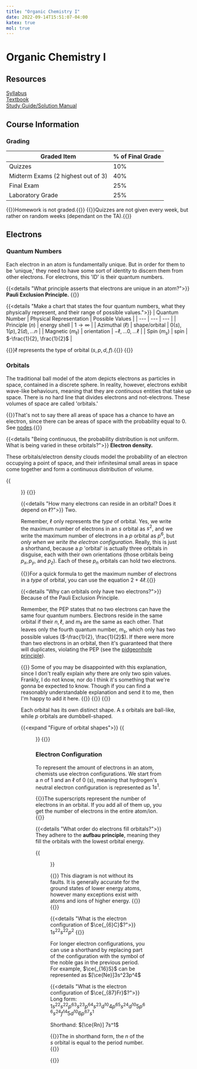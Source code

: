 ```yaml
---
title: "Organic Chemistry I"
date: 2022-09-14T15:51:07-04:00
katex: true
mol: true
---
```


# Organic Chemistry I
## Resources

[Syllabus](/organic-chemistry/i-syllabus.pdf)  
[Textbook](/organic-chemistry/textbook.pdf)  
[Study Guide/Solution Manual](/organic-chemistry/solution-manual.pdf)  

## Course Information
### Grading
| Graded Item                        | % of Final Grade |
| ---                                | ---              |
| Quizzes                            | 10%              |
| Midterm Exams (2 highest out of 3) | 40%              |
| Final Exam                         | 25%              |
| Laboratory Grade                   | 25%              |

{{<hint info>}}Homework is not graded.{{</hint>}}
{{<hint warning>}}Quizzes are not given every week, but rather on random weeks (dependant on the TA).{{</hint>}}

## Electrons
### Quantum Numbers

Each electron in an atom is fundamentally unique. But in order for them to be 'unique,' they need to have some sort of identity to discern them from other electrons. For electrons, this 'ID' is their quantum numbers.

{{<details "What principle asserts that electrons are unique in an atom?">}}
**Pauli Exclusion Principle.**
{{</details>}}

{{<details "Make a chart that states the four quantum numbers, what they physically represent, and their range of possible values.">}}
| Quantum Number      | Physical Representation | Possible Values              |
| ---                 | ---                     | ---                          |
| Principle ($n$)     | energy shell            | $1 \rightarrow \infty$       |
| Azimuthal ($\ell$)  | shape/orbital           | $0 (s), 1 (p), 2 (d), ... n$ |
| Magnetic ($m_\ell$) | orientation             | $-\ell, ... 0, ... \ell$     |
| Spin ($m_s$)        | spin                    | $-\frac{1}{2}, \frac{1}{2}$  |

{{<hint info>}}$\ell$ represents the type of orbital ($s, p, d, f$).{{</hint>}}
{{</details>}}

### Orbitals

The traditional ball model of the atom depicts electrons as particles in space, contained in a discrete sphere. In reality, however, electrons exhibit wave-like behaviours, meaning that they are *continuous* entities that take up space. There is no hard line that divides electrons and not-electrons. These volumes of space are called 'orbitals.'

{{<hint danger>}}That's not to say there all areas of space has a chance to have an electron, since there can be areas of space with the probability equal to 0. See [nodes](#nodes).{{</hint>}}

{{<details "Being continuous, the probability distribution is not uniform. What is being varied in these orbitals?">}}
**Electron density.**

These orbitals/electron density clouds model the probability of an electron occupying a point of space, and their infinitesimal small areas in space come together and form a continuous distribution of volume. 

{{<figure src="https://tracingcurves.files.wordpress.com/2019/07/46a9d-bohrvs.electroncloud.jpg" caption="https://tracingcurves.files.wordpress.com/2019/07/46a9d-bohrvs.electroncloud.jpg">}}
{{</details>}}

{{<details "How many electrons can reside in an orbital? Does it depend on $\ell$?">}}
Two.

Remember, $\ell$ only represents the *type* of orbital. Yes, we write the maximum number of electrons in an $s$ orbital as $s^2$, and we write the maximum number of electrons in a $p$ orbital as $p^6$, but *only when we write the electron configuration*. Really, this is just a shorthand, because a $p$ 'orbital' is actually three orbitals in disguise, each with their own orientations (those orbitals being $p_x, p_y,$ and $p_z$). Each of these $p_n$ orbitals can hold two electrons.

{{<hint info>}}For a quick formula to get the maximum number of electrons in a *type* of orbital, you can use the equation $2+4\ell$.{{</hint>}}

{{<details "Why can orbitals only have two electrons?">}}
Because of the Pauli Exclusion Principle.

Remember, the PEP states that no two electrons can have the same four quantum numbers. Electrons reside in the same orbital if their $n, \ell,$ and $m_\ell$ are the same as each other. That leaves only the fourth quantum number, $m_s$, which only has two possible values ($-\frac{1}{2}, \frac{1}{2}$). If there were more than two electrons in an orbital, then it's guaranteed that there will duplicates, violating the PEP (see the [pidgeonhole principle](https://en.wikipedia.org/wiki/Pigeonhole_principle)).

{{<hint warning>}}
Some of you may be disappointed with this explanation, since I don't really explain *why* there are only two spin values. Frankly, I do not know, nor do I think it's something that we're gonna be expected to know. Though if you can find a reasonably understandable explanation and send it to me, then I'm happy to add it here.
{{</hint>}}
{{</details>}}
{{</details>}}

Each orbital has its own distinct shape. A $s$ orbitals are ball-like, while $p$ orbitals are dumbbell-shaped.

{{<expand "Figure of orbital shapes">}}
{{<figure src="https://energywavetheory.com/wp-content/uploads/2018/05/K5EcA.jpg" caption="https://energywavetheory.com/wp-content/uploads/2018/05/K5EcA.jpg">}}
{{</expand>}}

### Electron Configuration

To represent the amount of electrons in an atom, chemists use electron configurations. We start from a $n$ of 1 and an $\ell$ of 0 ($s$), meaning that hydrogen's neutral electron configuration is represented as $1s^1$. 

{{<hint info>}}The superscripts represent the number of electrons in an orbital. If you add all of them up, you get the number of electrons in the entire atom/ion.{{</hint>}}

{{<details "What order do electrons fill orbitals?">}}
They adhere to the **aufbau principle**, meaning they fill the orbitals with the lowest orbital energy.

{{<figure src="https://image.shutterstock.com/image-illustration/chart-electron-configuration-each-energy-260nw-1552589996.jpg" caption="A helpful chart showing the optimal orbital energy path.(https://www.shutterstock.com/image-illustration/chart-electron-configuration-each-energy-level-1552589996)">}}

{{<hint danger>}}
This diagram is not without its faults. It is generally accurate for the ground states of lower energy atoms, however many exceptions exist with atoms and ions of higher energy.
{{</hint>}}
{{</details>}}

{{<details "What is the electron configuration of $\ce{_{6}C}$?">}}
$1s^22s^22p^2$
{{</details>}}

For longer electron configurations, you can use a shorthand by replacing part of the configuration with the symbol of the noble gas in the previous period. For example, $\ce{_{16}S}$ can be represented as $[\ce{Ne}]3s^23p^4$

{{<details "What is the electron configuration of $\ce{_{87}Fr}$?">}}
Long form: $1s^22s^22p^63s^23p^64s^23d^{10}4p^65s^24d^{10}5p^66s^24f^{14}5d^{10}6p^67s^1$

Shorthand: $[\ce{Rn}] 7s^1$

{{<hint info>}}The in shorthand form, the $n$ of the $s$ orbital is equal to the period number.{{</hint>}}

{{</details>}}

